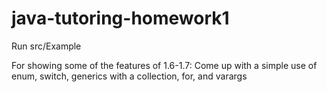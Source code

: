 # java-tutoring-homework1

Run src/Example

For showing some of the features of 1.6-1.7:
Come up with a simple use of enum, switch, generics with a collection, for, and varargs

